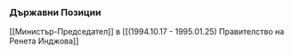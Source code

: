 ### Държавни Позиции
[[Министър-Председател]] в [[(1994.10.17 - 1995.01.25) Правителство на Ренета Инджова]]
